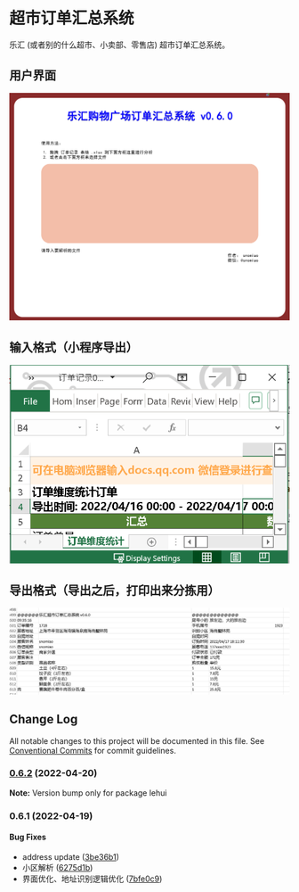 # 超市订单汇总系统

乐汇 (或者别的什么超市、小卖部、零售店) 超市订单汇总系统。

## 用户界面

![用户界面](media/2022-04-20-15-05-26.png)

## 输入格式（小程序导出）

![输入格式](media/demo.png)

## 导出格式（导出之后，打印出来分拣用）

![导出格式](media/2022-04-20-15-08-55.png)

## Change Log

All notable changes to this project will be documented in this file.
See [Conventional Commits](https://conventionalcommits.org) for commit guidelines.

### [0.6.2](https://github.com/snomiao/lehui/compare/lehui@0.6.1...lehui@0.6.2) (2022-04-20)

**Note:** Version bump only for package lehui

### 0.6.1 (2022-04-19)

#### Bug Fixes

- address update ([3be36b1](https://github.com/snomiao/lehui/commit/3be36b1b5ce945bc41aa2e7ea5550b10be96b89b))
- 小区解析 ([6275d1b](https://github.com/snomiao/lehui/commit/6275d1b413c51410ba9b7e208e23f6f6034fc9a6))
- 界面优化、地址识别逻辑优化 ([7bfe0c9](https://github.com/snomiao/lehui/commit/7bfe0c9ea00e28305427ac486d7ccfa10c654c22))
